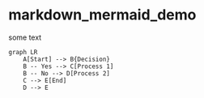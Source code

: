# markdown_mermaid_demo
some text
```mermaid
graph LR
    A[Start] --> B{Decision}
    B -- Yes --> C[Process 1]
    B -- No --> D[Process 2]
    C --> E[End]
    D --> E
```